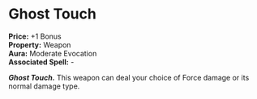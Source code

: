 # Ghost Touch

**Price:** +1 Bonus  
**Property:** Weapon  
**Aura:** Moderate Evocation  
**Associated Spell:** -  

***Ghost Touch.*** This weapon can deal your choice of Force damage or its normal damage type.